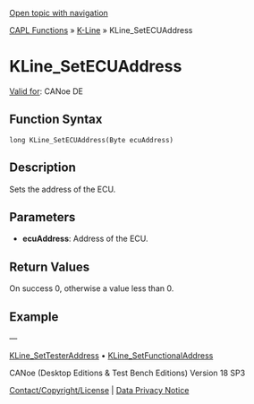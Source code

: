 [Open topic with navigation](../../../../../CANoeDEFamily.htm#Topics/CAPLFunctions/KLine/Functions/CAPLfunctionKLineSetECUAddress.md)

[CAPL Functions](../../CAPLfunctions.md) » [K-Line](../CAPLfunctionsKLineOverview.md) » KLine_SetECUAddress

# KLine_SetECUAddress

[Valid for](../../../Shared/FeatureAvailability.md): CANoe DE

## Function Syntax

```
long KLine_SetECUAddress(Byte ecuAddress)
```

## Description

Sets the address of the ECU.

## Parameters

- **ecuAddress**: Address of the ECU.

## Return Values

On success 0, otherwise a value less than 0.

## Example

—

[KLine_SetTesterAddress](CAPLfunctionKLineSetTesterAddress.md) • [KLine_SetFunctionalAddress](CAPLfunctionKLineSetFunctionalAddress.md)

CANoe (Desktop Editions & Test Bench Editions) Version 18 SP3

[Contact/Copyright/License](../../../Shared/ContactCopyrightLicense.md) | [Data Privacy Notice](https://www.vector.com/int/en/company/get-info/privacy-policy/)
